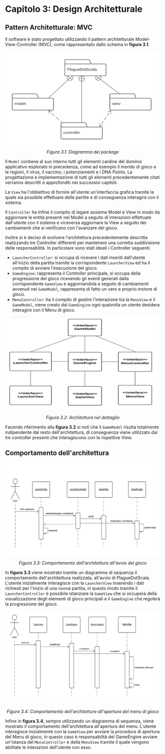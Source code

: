 # Capitolo 3: Design Architetturale

## Pattern Architetturale: MVC

Il software è stato progettato utilizzando il pattern architetturale Model-View-Controller (MVC), come rappresentato dallo schema in **figura 3.1**. 

<p align="center">
  <img src="./images/03_DesignArchitetturale/PackageDiagram.png" width="500" height="300" alt="Diagramma dei Package"/>
  <p align="center"><em>Figura 3.1: Diagramma dei package</em></p>
</p>

Il `Model` contiene al suo interno tutti gli elementi cardine del dominio applicativo esplorato in precedenza, come ad esempio il mondo di gioco e le regioni, il virus, il vaccino, i potenziamenti e i DNA Points. La progettazione e implementazione di tutti gli elementi precedentemente citati verranno descritti e approfonditi nei successivi capitoli.

La `View` ha l'obbiettivo di fornire all'utente un'interfaccia grafica tramite la quale sia possibile effettuare delle partite e di conseguenza interagire con il sistema.

Il `Controller` ha infine il compito di legare assieme Model e View in modo da aggiornare le entità presenti nel Model a seguito di interazioni effettuate dall'utente con il sistema e viceversa aggiornare la View a seguito dei cambiamenti che si verificano con l'avanzare del gioco.

Inoltre si è deciso di evolvere l'architettura precedentemente descritta realizzando tre Controller differenti per mantenere una corretta suddivisione delle responsabilità. In particolare sono stati ideati i Controller seguenti: 
- `LauncherController`: si occupa di ricevere i dati inseriti dall'utente all'inizio della partita tramite la corrispondente `LauncherView` ed ha il compito di avviare l'esecuzione del gioco.
- `GameEngine`: rappresenta il Controller principale, si occupa della progressione del gioco ricevendo gli eventi generati dalla corrispondente `GameView` e aggiornandola a seguito di cambiamenti avvenuti nel `GameModel`, rappresenta di fatto un vero e proprio motore di gioco.
- `MenuController`: ha il compito di gestire l'interazione tra la `MenuView` e il `GameModel`, viene creato dal `GameEngine` ogni qualvolta un utente desidera interagire con il Menu di gioco.

<p align="center">
  <img src="./images/03_DesignArchitetturale/MVCDiagram.png" width="500" height="300" alt="Architettura nel dettaglio"/>
  <p align="center"><em>Figura 3.2: Architettura nel dettaglio</em></p>
</p>

Facendo riferimento alla **figura 3.2** si noti che il `GameModel` risulta totalmente indipendente dal resto dell'architettura, di conseguenza viene utilizzato dai tre controller presenti che interagiscono con le rispettive View.

## Comportamento dell'architettura

<p align="center">
  <img src="./images/03_DesignArchitetturale/LauncherDiagram.png" width="500" height="300" alt="Comportamento dell'architettura all'avvio del gioco"/>
  <p align="center"><em>Figura 3.3: Comportamento dell'architettura all'avvio del gioco</em></p>
</p>

In **figura 3.3** viene mostrato tramite un diagramma di sequenza il comportamento dell'architettura realizzata, all'avvio di PlagueDotScala. L'utente inizialmente interagisce con la `LauncherView` inserendo i dati richiesti per l'inizio di una nuova partita, in questo modo tramite il `LauncherController` è possibile istanziare la `GameView` che si occuperà della visualizzazione degli elementi di gioco principali e il `GameEngine` che regolerà la progressione del gioco.

<p align="center">
  <img src="./images/03_DesignArchitetturale/MenuDiagram.png" width="500" height="300" alt="Comportamento dell'architettura all'apertura del menu di gioco"/>
  <p align="center"><em>Figura 3.4: Comportamento dell'architettura all'apertura del menu di gioco</em></p>
</p>

Infine in **figura 3.4**, sempre utilizzando un diagramma di sequenza, viene mostrato il comportamento dell'architettura all'apertura del menu. L'utente interagisce inizialmente con la `GameView` per avviare la procedura di apertura del Menu di gioco, in questo caso è responsabilità del GameEngine avviare un'istanza del `MenuController` e della `MenuView` tramite il quale vengono abilitate le interazioni dell'utente con esso.
